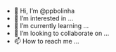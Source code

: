 - 👋 Hi, I’m @ppbolinha
- 👀 I’m interested in ...
- 🌱 I’m currently learning ...
- 💞️ I’m looking to collaborate on ...
- 📫 How to reach me ...

<!---
ppbolinha/ppbolinha is a ✨ special ✨ repository because its `README.md` (this file) appears on your GitHub profile.
You can click the Preview link to take a look at your changes.
--->

